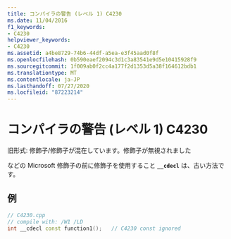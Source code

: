 ```yaml
---
title: コンパイラの警告 (レベル 1) C4230
ms.date: 11/04/2016
f1_keywords:
- C4230
helpviewer_keywords:
- C4230
ms.assetid: a4be8729-74b6-44df-a5ea-e3f45aad0f8f
ms.openlocfilehash: 0b590eaef2094c3d1c3a83541e9d5e10415928f9
ms.sourcegitcommit: 1f009ab0f2cc4a177f2d1353d5a38f164612bdb1
ms.translationtype: MT
ms.contentlocale: ja-JP
ms.lasthandoff: 07/27/2020
ms.locfileid: "87223214"
---
```

# <a name="compiler-warning-level-1-c4230"></a>コンパイラの警告 (レベル 1) C4230

旧形式: 修飾子/修飾子が混在しています。修飾子が無視されました

などの Microsoft 修飾子の前に修飾子を使用すること **`__cdecl`** は、古い方法です。

## <a name="example"></a>例

```cpp
// C4230.cpp
// compile with: /W1 /LD
int __cdecl const function1();   // C4230 const ignored
```
